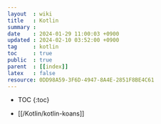 ```yaml
---
layout  : wiki
title   : Kotlin
summary : 
date    : 2024-01-29 11:00:03 +0900
updated : 2024-02-10 03:52:00 +0900
tag     : kotlin
toc     : true
public  : true
parent  : [[index]] 
latex   : false
resource: 0DD98A59-3F6D-4947-8A4E-2851F8BE4C61
---
```

* TOC
{:toc}

- [[/Kotlin/kotlin-koans]]
